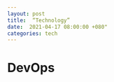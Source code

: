 ```yaml
---
layout: post
title:  “Technology”
date:  2021-04-17 08:00:00 +080"
categories: tech
---
```



# DevOps